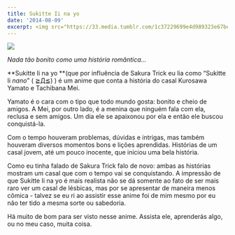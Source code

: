 ```yaml
---
title: Sukitte Ii na yo
date: '2014-08-09'
excerpt: <img src="https://33.media.tumblr.com/1c37229699e4d989323e67bea4a8e539/tumblr_inline_n9wfdgVYpM1qju32f.jpg">
---
```




![](https://33.media.tumblr.com/1c37229699e4d989323e67bea4a8e539/tumblr_inline_n9wfdgVYpM1qju32f.jpg)

*Nada tão bonito como uma história romântica…*

**Sukitte Ii na yo **(que por influência de Sakura Trick eu lia como
“Sukitte Ii *nano*” ( ≧Д≦) ) é um anime que conta a história do casal
Kurosawa Yamato e Tachibana Mei.

Yamato é o cara com o tipo que todo mundo gosta: bonito e cheio de
amigos. A Mei, por outro lado, é a menina que ninguém fala com ela,
reclusa e sem amigos. Um dia ele se apaixonou por ela e então ele buscou
conquistá-la.

Com o tempo houveram problemas, dúvidas e intrigas, mas também houveram
diversos momentos bons e lições aprendidas. Histórias de um casal jovem,
até um pouco inocente, que iniciou uma bela história.

Como eu tinha falado de Sakura Trick falo de novo: ambas as histórias
mostram um casal que com o tempo vai se conquistando. A impressão de que
Sukitte Ii na yo é mais realista não se dá somente ao fato de ser mais
raro ver um casal de lésbicas, mas por se apresentar de maneira menos
cômica - talvez se eu ri ao assistir esse anime foi de mim mesmo por eu
não ter tido a mesma sorte ou sabedoria.

Há muito de bom para ser visto nesse anime. Assista ele, aprenderás
algo, ou no meu caso, muita coisa.

